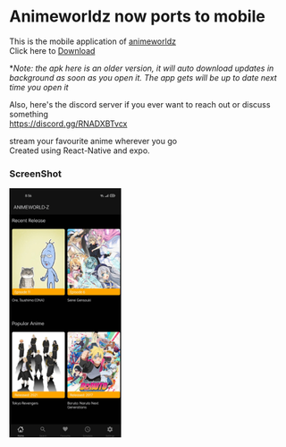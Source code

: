 # Animeworldz now ports to mobile

This is the mobile application of [animeworldz](https://github.com/Dovakiin0/animeworldz)  
Click here to [Download](https://github.com/Dovakiin0/animeworldz-mobile/releases/download/2.0.0/animeworldz-signed.apk)   

**Note: the apk here is an older version, it will auto download updates in background as soon as you open it. The app gets will be up to date next time you open it* 

Also, here's the discord server if you ever want to reach out or discuss something  
https://discord.gg/RNADXBTvcx

stream your favourite anime wherever you go  
Created using React-Native and expo.

### ScreenShot
<img src="ss.jpg" alt="drawing" width="200"/>

